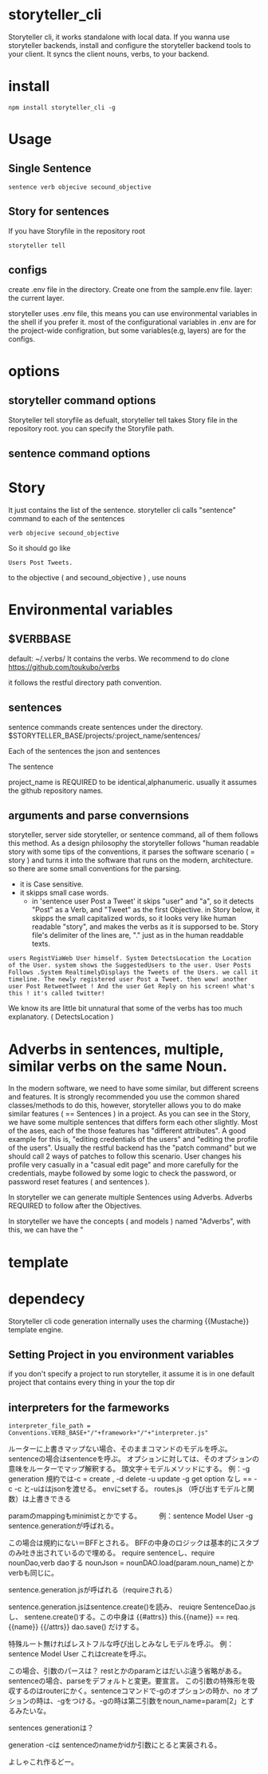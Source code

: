 # storyteller_cli

Storyteller cli, it works standalone with local data. If you wanna use storyteller backends, install and configure the storyteller backend tools to your client. It syncs the client nouns, verbs, to your backend.

# install
```
npm install storyteller_cli -g
```

# Usage
## Single Sentence
```
sentence verb objecive secound_objective 
```

## Story for sentences
If you have Storyfile in the repository root
```
storyteller tell 
```

## configs
create .env file in the directory. Create one from the sample.env file. 
layer: the current layer. 


storyteller uses .env file, this means you can use environmental variables in the shell if you prefer it. 
most of the configurational variables in .env are for the project-wide configration, but some variables(e.g, layers) are for the configs. 





# options
## storyteller command options
Storyteller tell storyfile
as defualt, storyteller tell takes Story file in the repository root.
you can specify the Storyfile path.
## sentence command options

# Story
It just contains the list of the sentence. storyteller cli calls "sentence" command to each of the sentences
``` Story
verb objecive secound_objective 
```
So it should go like
```
Users Post Tweets.
```


to the objective  ( and secound_objective ) , use nouns


# Environmental variables
## $VERBBASE
default: ~/.verbs/
It contains the verbs. We recommend to do 
clone https://github.com/toukubo/verbs 

it follows the restful directory path convention.
## sentences 
sentence commands create sentences under the directory. 
$STORYTELLER_BASE/projects/:project_name/sentences/

Each of the sentences  the json and sentences

The sentence

project_name is REQUIRED to be identical,alphanumeric. usually it assumes the github repository names.
## arguments and parse convernsions
storyteller, server side storyteller, or sentence command, all of them follows this method. As a design philosophy the storyteller follows "human readable story with some tips of the conventions, it parses the software scenario ( = story ) and turns it into the software that runs on the modern, architecture. so there are some small conventions for the parsing. 
* it is Case sensitive. 
* it skipps small case words. 
	* in 'sentence user Post a Tweet' it skips "user" and "a", so it detects "Post" as a Verb, and "Tweet" as the first Objective. 
in Story below, it skipps the small capitalized words, so it looks very like human readable "story", and makes the verbs as it is supporsed to be.
Story file's delimiter of the lines are, "." just as in the human readdable texts.
```
users RegistViaWeb User himself. System DetectsLocation the Location of the User. system shows the SuggestedUsers to the user. User Posts Follows .System RealtimelyDisplays the Tweets of the Users. we call it timeline. The newly registered user Post a Tweet. then wow! another user Post RetweetTweet ! And the user Get Reply on his screen! what's this ! it's called twitter!
```
We know its are little bit unnatural that some of the verbs has too much explanatory. ( DetectsLocation ) 

# Adverbs in sentences, multiple, similar verbs on the same Noun.
In the modern software, we need to have some similar, but different screens and features. It is strongly recommended you use the common shared classes/methods to do this, however, storyteller allows you to do make similar features ( == Sentences ) in a project. As you can see in the Story, we have some multiple sentences that differs form each other slightly. Most of the ases, each of the those features has "different attributes". A good example for this is, "editing credentials of the users" and "editing the profile of the users". Usually the restful backend has the "patch command" but we should call 2 ways of patches to follow this scenario. User changes his profile very casually in a "casual edit page" and more carefully for the credentials, maybe followed by some logic to check the password, or password reset features ( and sentences ).

In storyteller we can generate multiple Sentences using Adverbs. Adverbs REQUIRED to follow after the Objectives. 

In storyteller we have the concepts ( and models ) named "Adverbs", with this,  we can have the "


# template

# dependecy
Storyteller cli code generation internally uses the charming {{Mustache}} template engine. 


## Setting Project in you environment variables
if you don't specify a project to run storyteller, it assume it is in one default project that contains every thing in your the top dir



## interpreters for the farmeworks 
```
interpreter_file_path = Conventions.VERB_BASE+"/"+framework+"/"+"interpreter.js"
```


ルーターに上書きマップない場合、そのままコマンドのモデルを呼ぶ。
sentenceの場合はsentenceを呼ぶ。
オプションに対しては、そのオプションの意味をルーターでマップ解釈する。
頭文字＋モデルメソッドにする。
例：-g generation
規約では-c = create , -d delete -u update -g get option なし == -c
-c と-uははjsonを渡せる。
envにsetする。
routes.js （呼び出すモデルと関数）は上書きできる

paramのmappingもminimistとかでする。
　　
例：sentence Model User -g 
sentence.generationが呼ばれる。

この場合は規約にない＝BFFとされる。
BFFの中身のロジックは基本的にスタブのみ吐き出されているので埋める。
require sentenceし、require nounDao,verb daoする
nounJson = nounDAO.load(param.noun_name)とかverbも同じに。


sentence.generation.jsが呼ばれる（requireされる）

sentence.generation.jsはsentence.create()を読み、
reuiqre SentenceDao.jsし、
sentene.create()する。この中身は
{{#attrs}}
this.{{name}} == req.{{name}}
{{/attrs}}
dao.save()
だけする。

特殊ルート無ければレストフルな呼び出しとみなしモデルを呼ぶ。
例：
sentence Model User 
これはcreateを呼ぶ。

この場合、引数のパースは？
restとかのparamとはだいぶ違う省略がある。sentenceの場合、parseをデフォルトと変更。要宣言。
この引数の特殊形を吸収するのはrouterにかく。sentenceコマンドで-gのオプションの時か、no オプションの時は、-gをつける。-gの時は第二引数をnoun_name=param[2」とするみたいな。


sentences generationは？

generation -cは sentenceのnameかidか引数にとると実装される。


よしゃこれ作るどー。
